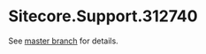 # Sitecore.Support.312740

See [master branch](https://github.com/sitecoresupport/Sitecore.Support.312740) for details.